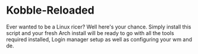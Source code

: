 # Kobble-Reloaded
Ever wanted to be a Linux ricer? Well here's your chance. Simply install this script and your fresh Arch install will be ready to go with all the tools required installed, Login manager setup as well as configuring your wm and de.
